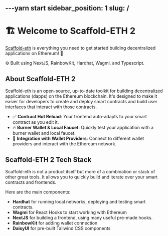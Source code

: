 ---yarn start
sidebar_position: 1
slug: /
---

# 🏗 Welcome to Scaffold-ETH 2

[Scaffold-eth](https://github.com/scaffold-eth/scaffold-eth-2) is everything you need to get started building decentralized applications on Ethereum! 🚀

⚙️ Built using NextJS, RainbowKit, Hardhat, Wagmi, and Typescript.

## About Scaffold-ETH 2

Scaffold-eth is an open-source, up-to-date toolkit for building decentralized applications (dapps) on the Ethereum blockchain. It's designed to make it easier for developers to create and deploy smart contracts and build user interfaces that interact with those contracts.

- ✅ **Contract Hot Reload**: Your frontend auto-adapts to your smart contract as you edit it.
- 🔥 **Burner Wallet & Local Faucet**: Quickly test your application with a burner wallet and local faucet.
- 🔐 **Integration with Wallet Providers**: Connect to different wallet providers and interact with the Ethereum network.

## Scaffold-ETH 2 Tech Stack

Scaffold-eth is not a product itself but more of a combination or stack of other great tools. It allows you to quickly build and iterate over your smart contracts and frontends.

Here are the main components:
- **Hardhat** for running local networks, deploying and testing smart contracts.
- **Wagmi** for React Hooks to start working with Ethereum
- **NextJS** for building a frontend, using many useful pre-made hooks.
- **RainbowKit** for adding wallet connection
- **DaisyUI** for pre-built Tailwind CSS components

